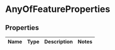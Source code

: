 # AnyOfFeatureProperties

## Properties
Name | Type | Description | Notes
------------ | ------------- | ------------- | -------------
